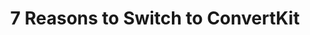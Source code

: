 ---
layout: page
title: 7 Reasons to Switch to ConvertKit
permalink: /convertkit/
hide: true
redirect_to:
    - http://maryfernandez.co/blog/convert-kit/
---